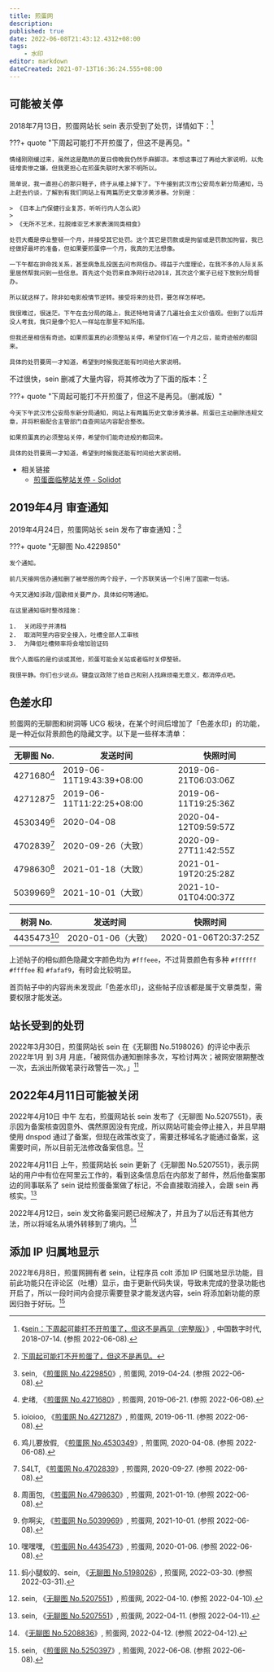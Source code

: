 ```yaml
---
title: 煎蛋网
description:
published: true
date: 2022-06-08T21:43:12.4312+08:00
tags:
    - 水印
editor: markdown
dateCreated: 2021-07-13T16:36:24.555+08:00
---
```


## 可能被关停

2018年7月13日，煎蛋网站长 sein 表示受到了处罚，详情如下：[^ngb]

[^ngb]: 《[sein：下周起可能打不开煎蛋了，但这不是再见（完整版）](https://web.archive.org/web/20220522145820/https://chinadigitaltimes.net/chinese/589172.html)》, 中国数字时代, 2018-07-14. (参照 2022-06-08).

???+ quote "下周起可能打不开煎蛋了，但这不是再见。"

    情绪刚刚缓过来，虽然这是酷热的夏日傍晚我仍然手麻脚凉。本想这事过了再给大家说明，以免徒增卖惨之嫌，但我更担心在煎蛋失联时大家不明所以。

    简单说，我一直担心的那只鞋子，终于从楼上掉下了。下午接到武汉市公安局东新分局通知，马上赶去约谈，了解到有我们网站上有两篇历史文章涉黄涉暴。分别是：

    > 《日本上门保健行业复苏，听听行内人怎么说》
    >
    > 《无所不艺术，拉脱维亚艺术家表演同类相食》

    处罚大概是停业整顿一个月，并接受其它处罚。这个其它是罚款或是拘留或是罚款加拘留，我已经做好最坏的准备，但如果要煎蛋停一个月，我真的无法想像。

    一下午都在拚命找关系，甚至病急乱投医去问市网信办。得益于六度理论，在我不多的人际关系里居然帮我问到一些信息。首先这个处罚来自净网行动2018，其次这个案子已经下放到分局督办。

    所以就这样了。除非如电影般情节逆转。接受将来的处罚，要怎样怎样吧。

    我很难过，很迷茫。下午在去分局的路上，我还特地背诵了几遍社会主义价值观。但到了以后并没人考我，我只是像个犯人一样站在那里不知所措。

    但我还是相信有奇迹。如果煎蛋真的必须整站关停，希望你们在一个月之后，能奇迹般的都回来。

    具体的处罚要周一才知道，希望到时候我还能有时间给大家说明。

不过很快，sein 删减了大量内容，将其修改为了下面的版本：[^ngb_2]

[^ngb_2]: [下周起可能打不开煎蛋了，但这不是再见。](https://web.archive.org/web/20180717202038/http://jandan.net/2018/07/13/not-goodbye.html)

???+ quote "下周起可能打不开煎蛋了，但这不是再见。（删减版）"

    今天下午武汉市公安局东新分局通知，网站上有两篇历史文章涉黄涉暴。煎蛋已主动删除违规文章，并将积极配合主管部门自查网站内容配合整改。

    如果煎蛋真的必须整站关停，希望你们能奇迹般的都回来。

    具体的处罚要周一才知道，希望到时候我还能有时间给大家说明。

+   相关链接
    +   [煎蛋面临整站关停 - Solidot](https://web.archive.org/web/20181219192952/https://www.solidot.org/story?sid=57197)

## 2019年4月 审查通知

2019年4月24日，煎蛋网站长 sein 发布了审查通知：[^4229850]

[^4229850]: sein, 《[煎蛋网 No.4229850](https://archive.ph/VoZKq "http://jandan.net/t/4229850")》, 煎蛋网, 2019-04-24. (参照 2022-06-08).

???+ quote "无聊图 No.4229850"

    发个通知。

    前几天接网信办通知删了被举报的两个段子，一个苏联笑话一个引用了国歌一句话。

    今天又通知涉政/国歌相关要严办，具体如何等通知。

    在这里通知临时整改措施：

    1.  关闭段子并清档
    2.  取消阿里内容安全接入，吐槽全部人工审核
    3.  为降低吐槽频率将会增加验证码

    我个人面临的是约谈或其他，煎蛋可能会关站或者临时关停整顿。

    我很平静。你们也少说点。键盘议政除了给自己和别人找麻烦毫无意义，都消停点吧。

## 色差水印

煎蛋网的无聊图和树洞等 UCG 板块，在某个时间后增加了「色差水印」的功能，是一种近似背景颜色的隐藏文字。以下是一些样本清单：

| 无聊图 No.        | 发送时间                  | 快照时间             |
| ----------------- | ------------------------- | -------------------- |
| 4271680[^4271680] | 2019-06-11T19:43:39+08:00 | 2019-06-21T06:03:06Z |
| 4271287[^4271287] | 2019-06-11T11:22:25+08:00 | 2019-06-11T19:25:36Z |
| 4530349[^4530349] | 2020-04-08                | 2020-04-12T09:59:57Z |
| 4702839[^4702839] | 2020-09-26（大致）        | 2020-09-27T11:42:55Z |
| 4798630[^4798630] | 2021-01-18（大致）        | 2021-01-19T20:25:28Z |
| 5039969[^5039969] | 2021-10-01（大致）        | 2021-10-01T04:00:37Z |

[^4271680]: 史绪, 《[煎蛋网 No.4271680](https://archive.ph/ZTy8r "http://jandan.net/t/4271680")》, 煎蛋网, 2019-06-21. (参照 2022-06-08).

[^4271287]: ioioioo, 《[煎蛋网 No.4271287](https://archive.ph/hCbiq "https://jandan.net/t/4271287")》, 煎蛋网, 2019-06-11. (参照 2022-06-08).

[^4530349]: 鸡儿要放假, 《[煎蛋网 No.4530349](https://archive.ph/RIvUP "http://jandan.net/t/4530349")》, 煎蛋网, 2020-04-08. (参照 2022-06-08).

[^4702839]: S4LT, 《[煎蛋网 No.4702839](https://archive.ph/wHRgR "http://jandan.net/t/4702839")》, 煎蛋网, 2020-09-27. (参照 2022-06-08).

[^4798630]: 周面包, 《[煎蛋网 No.4798630](https://archive.ph/ulke5 "http://jandan.net/t/4798630")》, 煎蛋网, 2021-01-19. (参照 2022-06-08).

[^5039969]: 你啊尖, 《[煎蛋网 No.5039969](https://web.archive.org/web/20211001040037/https://jandan.net/t/5039969)》, 煎蛋网, 2021-10-01. (参照 2022-06-08).

| 树洞 No.          | 发送时间           | 快照时间             |
| ----------------- | ------------------ | -------------------- |
| 4435473[^4435473] | 2020-01-06（大致） | 2020-01-06T20:37:25Z |

[^4435473]: 嘿嘿嘿, 《[煎蛋网 No.4435473](https://archive.ph/c8fvx "https://jandan.net/t/4435473")》, 煎蛋网, 2020-01-06. (参照 2022-06-08).

上述帖子的相似颜色隐藏文字颜色均为 `#fffeee`，不过背景颜色有多种 `#ffffff` `#ffffee` 和 `#fafaf9`，有时会比较明显。

首页帖子中的内容尚未发现此「色差水印」，这些帖子应该都是属于文章类型，需要权限才能发送。

## 站长受到的处罚

2022年3月30日，煎蛋网站长 sein 在《无聊图 No.5198026》的评论中表示 2022年1月 到 3月 月底，「被网信办通知删除多次，写检讨两次；被网安限期整改一次，去派出所做笔录行政警告一次。」[^5198026]

[^5198026]: 蚂小腿蚁的、sein, 《[无聊图 No.5198026](https://web.archive.org/web/20220331045527/https://jandan.net/t/5198026)》, 煎蛋网, 2022-03-30. (参照 2022-03-31).

## 2022年4月11日可能被关闭

2022年4月10日 中午 左右，煎蛋网站长 sein 发布了《无聊图 No.5207551》，表示因为备案核查因意外、偶然原因没有完成，所以网站可能会停止接入，并且早期使用 dnspod 通过了备案，但现在政策改变了，需要迁移域名才能通过备案，这需要时间，所以目前无法修改备案信息。[^5207551]

[^5207551]:
    sein, 《[无聊图 No.5207551](https://web.archive.org/web/20220410102649/https://jandan.net/t/5207551)》, 煎蛋网, 2022-04-10. (参照 2022-04-10).

2022年4月11日 上午，煎蛋网站长 sein 更新了《无聊图 No.5207551》，表示网站的用户中有位在阿里云工作的，看到这条信息后在内部发了邮件，然后他备案那边的同事联系了 sein 说给煎蛋备案做了标记，不会直接取消接入，会跟 sein 再核实。[^5207551_2]

[^5207551_2]:
    sein, 《[无聊图 No.5207551](https://web.archive.org/web/20220411022717/https://jandan.net/t/5207551)》, 煎蛋网, 2022-04-11. (参照 2022-04-11).

2022年4月12日，sein 发文称备案问题已经解决了，并且为了以后还有其他方法，所以将域名从境外转移到了境内。[^5208836]

[^5208836]: 《[无聊图 No.5208836](https://web.archive.org/web/20220412033717/https://jandan.net/t/5208836)》, 煎蛋网, 2022-04-12. (参照 2022-04-12).

## 添加 IP 归属地显示

2022年6月8日，煎蛋网拥有者 sein，让程序员 colt 添加 IP 归属地显示功能，目前此功能只在评论区（吐槽）显示，由于更新代码失误，导致未完成的登录功能也开启了，所以一段时间内会提示需要登录才能发送内容，sein 将添加新功能的原因归咎于好玩。[^5250397]

[^5250397]: sein, 《[煎蛋网 No.5250397](https://web.archive.org/web/20220608031541/https://jandan.net/t/5250397)》, 煎蛋网, 2022-06-08. (参照 2022-06-08).
